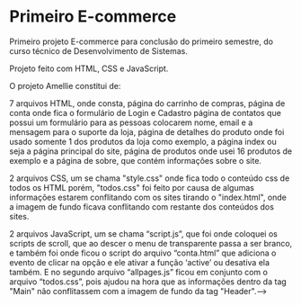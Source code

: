 # Primeiro E-commerce
 Primeiro projeto E-commerce para conclusão do primeiro semestre,
 do curso técnico de Desenvolvimento de Sistemas.

 Projeto feito com HTML, CSS e JavaScript.

 O projeto Amellie constitui de: 

 7 arquivos HTML, onde consta, página do carrinho de compras, página de conta onde fica o formulário de Login e Cadastro
 página de contatos que possui um formulário para as pessoas colocarem nome, email e a mensagem para o suporte da loja, página
 de detalhes do produto onde foi usado somente 1 dos produtos da loja como exemplo, a página index ou seja a página principal
 do site, página de produtos onde usei 16 produtos de exemplo e a página de sobre, que contém informações sobre o site.

 2 arquivos CSS, um se chama "style.css" onde fica todo o conteúdo css de todos os HTML porém, "todos.css" foi feito por
 causa de algumas informações estarem conflitando com os sites tirando o "index.html", onde a imagem de fundo ficava
 conflitando com restante dos conteúdos dos sites.

 2 arquivos JavaScript, um se chama “script.js”, que foi onde coloquei os scripts de scroll, que ao descer o menu de 
 transparente passa a ser branco, e também foi onde ficou o script do arquivo “conta.html” que adiciona o evento de clicar na 
 opção e ele ativar a função ‘active’ ou desativa ela também. E no segundo arquivo “allpages.js” ficou em conjunto com o 
 arquivo “todos.css”, pois ajudou na hora que as informações dentro da tag "Main" não conflitassem com a imagem de fundo da tag "Header".-->


